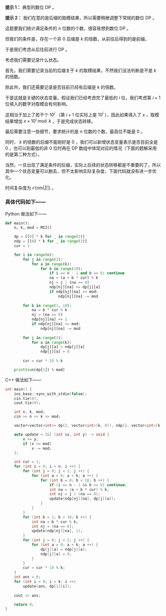 **提示 1：** 典型的数位 DP 。

**提示 2：** 我们在意的是后缀的取模结果，所以需要稍微调整下常规的数位 DP 。

这题要我们统计满足条件的 $n$ 位数的个数，很容易想到数位 DP 。

但我们的条件是，存在一个非 $0$ 后缀是 $k$ 的倍数，从前往后得到的是前缀。

于是我们考虑从后往前进行 DP 。

考虑我们需要记录什么状态。

首先，我们需要记录当前的后缀关于 $k$ 的取模结果，不然我们没法判断是不是 $k$ 的倍数。

除此外，我们还需要记录是否目前已经有后缀是 $k$ 的倍数。

于是这就是关键的状态变量。假设我们已经考虑完了最低的 $i$ 位，我们考虑第 $i+1$ 位填入的数字对取模会有何影响。

这相当于加上了若干个 $10^i$ （第 $i+1$ 位实际上是 $10^i$ ），因此如果填入了 $x$ ，取模结果增加 $x\times 10^i\bmod k$ ，于是完成状态转移。

最后需要注意一些细节，要求统计的是 $n$ 位数的个数，最高位不能是 $0$ 。

同时， $k$ 的倍数的后缀不能刚好是 $0$ ，我们可以新增状态变量表示是否目前全是 $0$ ，也可以到最低的非 $0$ 位时再在 DP 数组中体现对应的情况（下面的题解采用的是第二种方式）。

当然，一旦出现了满足条件的后缀，实际上后续的状态转移都是不重要的了，所以其中一个状态变量可以删去，但不太影响实际复杂度，下面代码就没有进一步优化。

时间复杂度为 $\mathcal{O}(nm|\Sigma|)$ 。

### 具体代码如下——

Python 做法如下——

```Python []
def main():
    n, k, mod = MII()

    dp = [[0] * k for _ in range(2)]
    ndp = [[0] * k for _ in range(2)]
    cur = 1

    for i in range(n):
        for j in range(2):
            for a in range(k):
                for b in range(10):
                    if i == n - 1 and b == 0: continue
                    na = (a + b * cur) % k
                    nj = j | (na == 0)
                    ndp[nj][na] += dp[j][a]
                    if ndp[nj][na] >= mod:
                        ndp[nj][na] -= mod
        
        for b in range(1, 10):
            na = b * cur % k
            nj = (na == 0)
            ndp[nj][na] += 1
            if ndp[nj][na] >= mod:
                ndp[nj][na] -= mod
        
        for j in range(2):
            for a in range(k):
                dp[j][a] = ndp[j][a]
                ndp[j][a] = 0
        
        cur = cur * 10 % k

    print(sum(dp[1]) % mod)
```

C++ 做法如下——

```cpp []
int main() {
    ios_base::sync_with_stdio(false);
    cin.tie(0);
    cout.tie(0);

    int n, k, mod;
    cin >> n >> k >> mod;

    vector<vector<int>> dp(2, vector<int>(k, 0)), ndp(2, vector<int>(k, 0));

    auto update = [&] (int &x, int y) -> void {
        x += y;
        if (x >= mod)
            x -= mod;
    };

    int cur = 1;
    for (int i = 0; i < n; i ++) {
        for (int j = 0; j < 2; j ++) {
            for (int a = 0; a < k; a ++) {
                for (int b = 0; b < 10; b ++) {
                    if (i == n - 1 && b == 0) continue;
                    int na = (a + b * cur) % k;
                    int nj = j | (na == 0);
                    update(ndp[nj][na], dp[j][a]);
                }
            }
        }
        for (int b = 1; b < 10; b ++) {
            int na = b * cur % k;
            int nj = (na == 0);
            update(ndp[nj][na], 1);
        }
        for (int j = 0; j < 2; j ++) {
            for (int a = 0; a < k; a ++) {
                dp[j][a] = ndp[j][a];
                ndp[j][a] = 0;
            }
        }
        cur = cur * 10 % k;
    }
    int ans = 0;
    for (int i = 0; i < k; i ++)
        update(ans, dp[1][i]);
    
    cout << ans;

    return 0;
}
```
